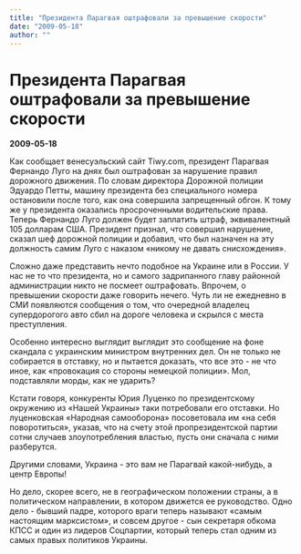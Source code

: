 ```yaml
---
title: "Президента Парагвая оштрафовали за превышение скорости"
date: "2009-05-18"
author: ""
---
```


# Президента Парагвая оштрафовали за превышение скорости

**2009-05-18** 

Как сообщает венесуэльский сайт Tiwy.com, президент Парагвая Фернандо Луго на днях был оштрафован за нарушение правил дорожного движения. По словам директора Дорожной полиции Эдуардо Петты, машину президента без специального номера остановили после того, как она совершила запрещенный обгон. К тому же у президента оказались просроченными водительские права. Теперь Фернандо Луго должен будет заплатить штраф, эквивалентный 105 долларам США. Президент признал, что совершил нарушение, сказал шеф дорожной полиции и добавил, что был назначен на эту должность самим Луго с наказом «никому не давать снисхождения».

Сложно даже представить нечто подобное на Украине или в России. У нас не то что президента, но и самого задрипанного главу районной администрации никто не посмеет оштрафовать. Впрочем, о превышении скорости даже говорить нечего. Чуть ли не ежедневно в СМИ появляются сообщения о том, что очередной владелец супердорогого авто сбил на дороге человека и скрылся с места преступления.

Особенно интересно выглядит выглядит это сообщение на фоне скандала с украинским министром внутренних дел. Он не только не собирается в отставку, но и пытается доказать, что все это - не что иное, как «провокация со стороны немецкой полиции». Мол, подставляли морды, как не ударить?

Кстати говоря, конкуренты Юрия Луценко по президентскому окружению из «Нашей Украины» таки потребовали его отставки. Но луценковская «Народная самооборона» посоветовала им «на себя поворотиться», указав, что на счету этой пропрезидентской партии сотни случаев злоупотребления властью, пусть они сначала с ними разберутся.

Другими словами,  Украина - это вам не Парагвай какой-нибудь, а центр Европы!

Но дело, скорее всего, не в географическом положении страны, а в политическом направлении, в котором движется ее руководство. Одно дело - бывший падре, которого враги теперь называют «самым настоящим марксистом», и совсем другое - сын секретаря обкома КПСС и один из лидеров Соцпартии, который теперь стал одним из самых правых политиков Украины.